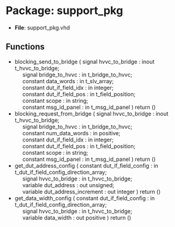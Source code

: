 # Package: support_pkg

- **File**: support_pkg.vhd
## Functions
- blocking_send_to_bridge <font id="function_arguments">( signal   hvvc_to_bridge   : inout t_hvvc_to_bridge;<br><span style="padding-left:20px"> signal   bridge_to_hvvc   : in  t_bridge_to_hvvc;<br><span style="padding-left:20px"> constant data_words       : in  t_slv_array;<br><span style="padding-left:20px"> constant dut_if_field_idx : in  integer;<br><span style="padding-left:20px"> constant dut_if_field_pos : in  t_field_position;<br><span style="padding-left:20px"> constant scope            : in  string;<br><span style="padding-left:20px"> constant msg_id_panel     : in  t_msg_id_panel ) </font> <font id="function_return">return ()</font>
- blocking_request_from_bridge <font id="function_arguments">( signal   hvvc_to_bridge   : inout t_hvvc_to_bridge;<br><span style="padding-left:20px"> signal   bridge_to_hvvc   : in  t_bridge_to_hvvc;<br><span style="padding-left:20px"> constant num_data_words   : in  positive;<br><span style="padding-left:20px"> constant dut_if_field_idx : in  integer;<br><span style="padding-left:20px"> constant dut_if_field_pos : in  t_field_position;<br><span style="padding-left:20px"> constant scope            : in  string;<br><span style="padding-left:20px"> constant msg_id_panel     : in  t_msg_id_panel ) </font> <font id="function_return">return ()</font>
- get_dut_address_config <font id="function_arguments">( constant dut_if_field_config    : in  t_dut_if_field_config_direction_array;<br><span style="padding-left:20px"> signal   hvvc_to_bridge         : in  t_hvvc_to_bridge;<br><span style="padding-left:20px"> variable dut_address            : out unsigned;<br><span style="padding-left:20px"> variable dut_address_increment  : out integer ) </font> <font id="function_return">return ()</font>
- get_data_width_config <font id="function_arguments">( constant dut_if_field_config : in  t_dut_if_field_config_direction_array;<br><span style="padding-left:20px"> signal   hvvc_to_bridge      : in  t_hvvc_to_bridge;<br><span style="padding-left:20px"> variable data_width          : out positive ) </font> <font id="function_return">return ()</font>
